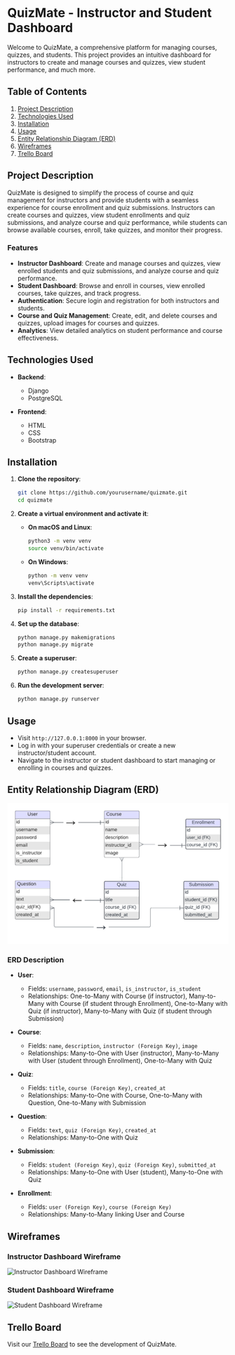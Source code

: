 # QuizMate - Instructor and Student Dashboard

Welcome to QuizMate, a comprehensive platform for managing courses, quizzes, and students. This project provides an intuitive dashboard for instructors to create and manage courses and quizzes, view student performance, and much more.

## Table of Contents
1. [Project Description](#project-description)
2. [Technologies Used](#technologies-used)
3. [Installation](#installation)
4. [Usage](#usage)
5. [Entity Relationship Diagram (ERD)](#entity-relationship-diagram-erd)
6. [Wireframes](#wireframes)
7. [Trello Board](#trello-board)

## Project Description

QuizMate is designed to simplify the process of course and quiz management for instructors and provide students with a seamless experience for course enrollment and quiz submissions. Instructors can create courses and quizzes, view student enrollments and quiz submissions, and analyze course and quiz performance, while students can browse available courses, enroll, take quizzes, and monitor their progress.

### Features

- **Instructor Dashboard**: Create and manage courses and quizzes, view enrolled students and quiz submissions, and analyze course and quiz performance.
- **Student Dashboard**: Browse and enroll in courses, view enrolled courses, take quizzes, and track progress.
- **Authentication**: Secure login and registration for both instructors and students.
- **Course and Quiz Management**: Create, edit, and delete courses and quizzes, upload images for courses and quizzes.
- **Analytics**: View detailed analytics on student performance and course effectiveness.

## Technologies Used

- **Backend**:
  - Django
  - PostgreSQL

- **Frontend**:
  - HTML
  - CSS
  - Bootstrap

## Installation

1. **Clone the repository**:
    ```bash
    git clone https://github.com/yourusername/quizmate.git
    cd quizmate
    ```

2. **Create a virtual environment and activate it**:
    - **On macOS and Linux**:
        ```bash
        python3 -m venv venv
        source venv/bin/activate
        ```
    - **On Windows**:
        ```bash
        python -m venv venv
        venv\Scripts\activate
        ```

3. **Install the dependencies**:
    ```bash
    pip install -r requirements.txt
    ```

4. **Set up the database**:
    ```bash
    python manage.py makemigrations
    python manage.py migrate
    ```

5. **Create a superuser**:
    ```bash
    python manage.py createsuperuser
    ```

6. **Run the development server**:
    ```bash
    python manage.py runserver
    ```

## Usage

- Visit `http://127.0.0.1:8000` in your browser.
- Log in with your superuser credentials or create a new instructor/student account.
- Navigate to the instructor or student dashboard to start managing or enrolling in courses and quizzes.

## Entity Relationship Diagram (ERD)

![ERD](/course_images/ERD.png)

### ERD Description

- **User**:
  - Fields: `username`, `password`, `email`, `is_instructor`, `is_student`
  - Relationships: One-to-Many with Course (if instructor), Many-to-Many with Course (if student through Enrollment), One-to-Many with Quiz (if instructor), Many-to-Many with Quiz (if student through Submission)

- **Course**:
  - Fields: `name`, `description`, `instructor (Foreign Key)`, `image`
  - Relationships: Many-to-One with User (instructor), Many-to-Many with User (student through Enrollment), One-to-Many with Quiz

- **Quiz**:
  - Fields: `title`, `course (Foreign Key)`, `created_at`
  - Relationships: Many-to-One with Course, One-to-Many with Question, One-to-Many with Submission

- **Question**:
  - Fields: `text`, `quiz (Foreign Key)`, `created_at`
  - Relationships: Many-to-One with Quiz

- **Submission**:
  - Fields: `student (Foreign Key)`, `quiz (Foreign Key)`, `submitted_at`
  - Relationships: Many-to-One with User (student), Many-to-One with Quiz

- **Enrollment**:
  - Fields: `user (Foreign Key)`, `course (Foreign Key)`
  - Relationships: Many-to-Many linking User and Course

## Wireframes

### Instructor Dashboard Wireframe

![Instructor Dashboard Wireframe](/course_images/instructor_wireframe.png)

### Student Dashboard Wireframe

![Student Dashboard Wireframe](/course_images/student_wireframe.png)

## Trello Board

Visit our [Trello Board](https://trello.com/invite/b/66b2ee72447f4f92f48b2e02/ATTI9eedb0b653f106bf7ad903831173cfcbF986AB3B/quizmate-development) to see the development of QuizMate.
